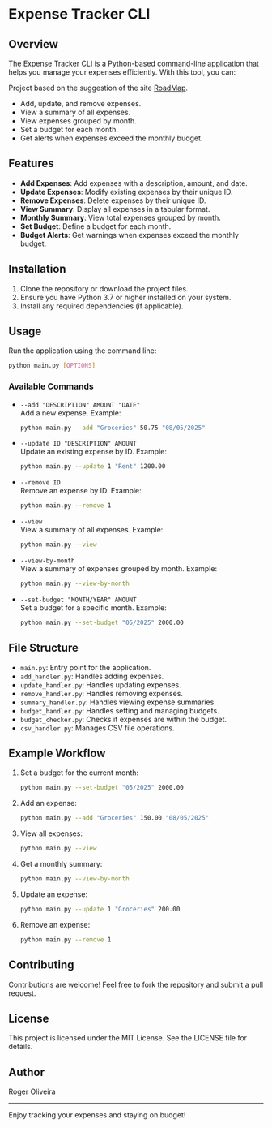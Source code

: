 # Expense Tracker CLI

## Overview
The Expense Tracker CLI is a Python-based command-line application that helps you manage your expenses efficiently. With this tool, you can:

Project based on the suggestion of the site [RoadMap](https://roadmap.sh/projects/expense-tracker).

- Add, update, and remove expenses.
- View a summary of all expenses.
- View expenses grouped by month.
- Set a budget for each month.
- Get alerts when expenses exceed the monthly budget.

## Features
- **Add Expenses**: Add expenses with a description, amount, and date.
- **Update Expenses**: Modify existing expenses by their unique ID.
- **Remove Expenses**: Delete expenses by their unique ID.
- **View Summary**: Display all expenses in a tabular format.
- **Monthly Summary**: View total expenses grouped by month.
- **Set Budget**: Define a budget for each month.
- **Budget Alerts**: Get warnings when expenses exceed the monthly budget.

## Installation
1. Clone the repository or download the project files.
2. Ensure you have Python 3.7 or higher installed on your system.
3. Install any required dependencies (if applicable).

## Usage
Run the application using the command line:

```bash
python main.py [OPTIONS]
```

### Available Commands
- `--add "DESCRIPTION" AMOUNT "DATE"`  
  Add a new expense. Example:
  ```bash
  python main.py --add "Groceries" 50.75 "08/05/2025"
  ```

- `--update ID "DESCRIPTION" AMOUNT`  
  Update an existing expense by ID. Example:
  ```bash
  python main.py --update 1 "Rent" 1200.00
  ```

- `--remove ID`  
  Remove an expense by ID. Example:
  ```bash
  python main.py --remove 1
  ```

- `--view`  
  View a summary of all expenses. Example:
  ```bash
  python main.py --view
  ```

- `--view-by-month`  
  View a summary of expenses grouped by month. Example:
  ```bash
  python main.py --view-by-month
  ```

- `--set-budget "MONTH/YEAR" AMOUNT`  
  Set a budget for a specific month. Example:
  ```bash
  python main.py --set-budget "05/2025" 2000.00
  ```

## File Structure
- `main.py`: Entry point for the application.
- `add_handler.py`: Handles adding expenses.
- `update_handler.py`: Handles updating expenses.
- `remove_handler.py`: Handles removing expenses.
- `summary_handler.py`: Handles viewing expense summaries.
- `budget_handler.py`: Handles setting and managing budgets.
- `budget_checker.py`: Checks if expenses are within the budget.
- `csv_handler.py`: Manages CSV file operations.

## Example Workflow
1. Set a budget for the current month:
   ```bash
   python main.py --set-budget "05/2025" 2000.00
   ```
2. Add an expense:
   ```bash
   python main.py --add "Groceries" 150.00 "08/05/2025"
   ```
3. View all expenses:
   ```bash
   python main.py --view
   ```
4. Get a monthly summary:
   ```bash
   python main.py --view-by-month
   ```
5. Update an expense:
   ```bash
   python main.py --update 1 "Groceries" 200.00
   ```
6. Remove an expense:
   ```bash
   python main.py --remove 1
   ```

## Contributing
Contributions are welcome! Feel free to fork the repository and submit a pull request.

## License
This project is licensed under the MIT License. See the LICENSE file for details.

## Author
Roger Oliveira

---
Enjoy tracking your expenses and staying on budget!
